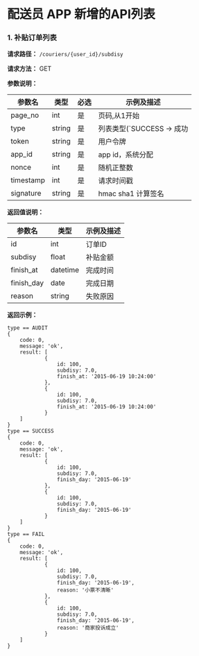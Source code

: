 配送员 APP 新增的API列表
===========
### 1. 补贴订单列表

**请求路径：** `/couriers/{user_id}/subdisy`

**请求方法：** GET

**参数说明：**

参数名 | 类型 | 必选 | 示例及描述
----- | ---- | --- | ---------
page_no | int | 是 | 页码,从1开始
type | string | 是 | 列表类型(`SUCCESS -> 成功 || FAIL -> 失败 || AUDIT -> 放款审核 `)
token  | string | 是 | 用户令牌
app_id | string | 是 | app id，系统分配
nonce | int | 是 | 随机正整数
timestamp  | int | 是 | 请求时间戳
signature  | string | 是 | hmac sha1 计算签名

**返回值说明：**

参数名 | 类型 | 示例及描述
----- | --- | ---------
id | int | 订单ID
subdisy | float | 补贴金额
finish_at | datetime | 完成时间
finish_day | date | 完成日期
reason | string | 失败原因

**返回示例：**

    type == AUDIT
    {
        code: 0,
        message: 'ok',
        result: [
                {
                    id: 100,
                    subdisy: 7.0,
                    finish_at: '2015-06-19 10:24:00'
                },
                {
                    id: 100,
                    subdisy: 7.0,
                    finish_at: '2015-06-19 10:24:00'
                }
        ]
    }
    type == SUCCESS
    {
        code: 0,
        message: 'ok',
        result: [
                {
                    id: 100,
                    subdisy: 7.0,
                    finish_day: '2015-06-19'
                },
                {
                    id: 100,
                    subdisy: 7.0,
                    finish_day: '2015-06-19'
                }
        ]
    }
    type == FAIL
    {
        code: 0,
        message: 'ok',
        result: [
                {
                    id: 100,
                    subdisy: 7.0,
                    finish_day: '2015-06-19',
                    reason: '小票不清晰'
                },
                {
                    id: 100,
                    subdisy: 7.0,
                    finish_day: '2015-06-19',
                    reason: '商家投诉成立'
                }
        ]
    }
